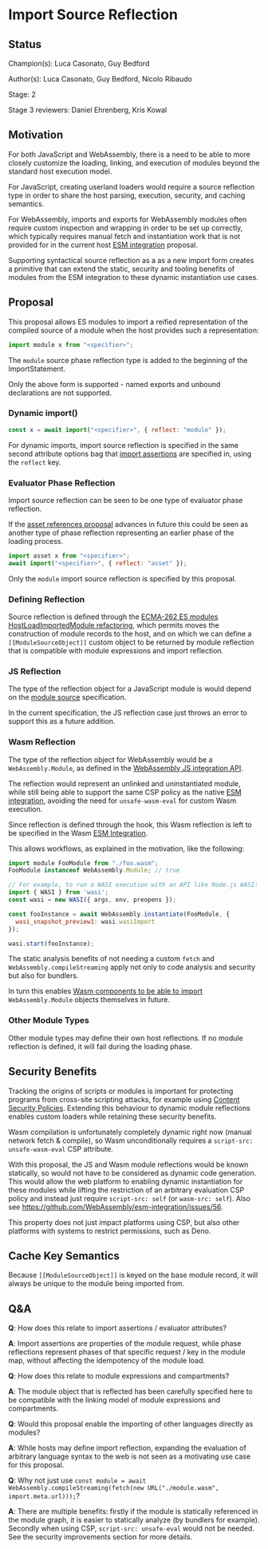 # Import Source Reflection

## Status

Champion(s): Luca Casonato, Guy Bedford

Author(s): Luca Casonato, Guy Bedford, Nicolo Ribaudo

Stage: 2

Stage 3 reviewers: Daniel Ehrenberg, Kris Kowal

## Motivation

For both JavaScript and WebAssembly, there is a need to be able to more closely
customize the loading, linking, and execution of modules beyond the standard
host execution model.

For JavaScript, creating userland loaders would require a source reflection type
in order to share the host parsing, execution, security, and caching semantics.

For WebAssembly, imports and exports for WebAssembly modules often require custom
inspection and wrapping in order to be set up correctly, which typically requires
manual fetch and instantiation work that is not provided for in the current host
[ESM integration][wasm-esm] proposal.

Supporting syntactical source reflection as a  as a new import form creates a
primitive that can extend the static, security and tooling benefits of modules
from the ESM integration to these dynamic instantiation use cases.

## Proposal

This proposal allows ES modules to import a reified representation of the
compiled source of a module when the host provides such a representation:

```js
import module x from "<specifier>";
```

The `module` source phase reflection type is added to the beginning of the
ImportStatement.

Only the above form is supported - named exports and unbound declarations are
not supported.

### Dynamic import()

```js
const x = await import("<specifier>", { reflect: "module" });
```

For dynamic imports, import source reflection is specified in the same second
attribute options bag that [import assertions]() are specified in, using the
`reflect` key.

### Evaluator Phase Reflection

Import source reflection can be seen to be one type of evaluator phase
reflection.

If the [asset references proposal][] advances in future this could be seen
as another type of phase reflection representing an earlier phase of the
loading process.

```js
import asset x from "<specifier>";
await import("<specifier>", { reflect: "asset" });
```

Only the `module` import source reflection is specified by this proposal.

### Defining Reflection

Source reflection is defined through the [ECMA-262 ES modules HostLoadImportedModule refactoring][],
which permits moves the construction of module records to the host, and on which
we can define a `[[ModuleSourceObject]]` custom object to be returned by module reflection that is
compatible with module expressions and import reflection.

### JS Reflection

The type of the reflection object for a JavaScript module is would depend
on the [module source][]
specification.

In the current specification, the JS reflection case just throws an error
to support this as a future addition.

### Wasm Reflection

The type of the reflection object for WebAssembly would be a
`WebAssembly.Module`, as defined in the [WebAssembly JS integration
API][wasm-js-api].

The reflection would represent an unlinked and uninstantiated module, while
still being able to support the same CSP policy as the native [ESM
integration][wasm-esm], avoiding the need for `unsafe-wasm-eval` for custom Wasm
execution.

Since reflection is defined through the hook, this Wasm reflection is left to
be specified in the Wasm [ESM Integration][wasm-esm].

This allows workflows, as explained in the motivation, like the following:

```js
import module FooModule from "./foo.wasm";
FooModule instanceof WebAssembly.Module; // true

// For example, to run a WASI execution with an API like Node.js WASI:
import { WASI } from 'wasi';
const wasi = new WASI({ args, env, preopens });

const fooInstance = await WebAssembly.instantiate(FooModule, {
  wasi_snapshot_preview1: wasi.wasiImport
});

wasi.start(fooInstance);
```

The static analysis benefits of not needing a custom `fetch` and
`WebAssembly.compileStreaming` apply not only to code analysis and security
but also for bundlers.

In turn this enables [Wasm components to be able to import][]
`WebAssembly.Module` objects themselves in future.

### Other Module Types

Other module types may define their own host reflections. If no module reflection
is defined, it will fail during the loading phase.

## Security Benefits

Tracking the origins of scripts or modules is important for protecting programs
from cross-site scripting attacks, for example using [Content Security
Policies][CSP]. Extending this behaviour to dynamic module reflections enables
custom loaders while retaining these security benefits.

Wasm compilation is unfortunately completely dynamic right now (manual network
fetch & compile), so Wasm unconditionally requires a
`script-src: unsafe-wasm-eval` CSP attribute.

With this proposal, the JS and Wasm module reflections would be known statically,
so would not have to be considered as dynamic code generation. This would allow
the web platform to enabling dynamic instantiation for these modules while
lifting the restriction of an arbitrary evaluation CSP policy and instead just
require `script-src: self` (or `wasm-src: self`). Also see
https://github.com/WebAssembly/esm-integration/issues/56.

This property does not just impact platforms using CSP, but also other platforms
with systems to restrict permissions, such as Deno.

## Cache Key Semantics

Because `[[ModuleSourceObject]]` is keyed on the base module record, it will always
be unique to the module being imported from.

## Q&A

**Q**: How does this relate to import assertions / evaluator attributes?

**A**: Import assertions are properties of the module request, while phase reflections
represent phases of that specific request / key in the module map, without affecting
the idempotency of the module load.

**Q**: How does this relate to module expressions and compartments?

**A**: The module object that is reflected has been carefully specified here to be
compatible with the linking model of module expressions and compartments.

**Q**: Would this proposal enable the importing of other languages directly as
modules?

**A**: While hosts may define import reflection, expanding the evaluation of
arbitrary language syntax to the web is not seen as a motivating use case for
this proposal.

**Q**: Why not just use `const module = await
WebAssembly.compileStreaming(fetch(new URL("./module.wasm",
import.meta.url)));`?

**A**: There are multiple benefits: firstly if the module is statically
referenced in the module graph, it is easier to statically analyze (by bundlers
for example). Secondly when using CSP, `script-src: unsafe-eval` would not be
needed. See the security improvements section for more details.

[CSP]:
    https://developer.mozilla.org/en-US/docs/Web/HTTP/Headers/Content-Security-Policy
[ECMA-262 ES modules HostLoadImportedModule refactoring]:
    https://github.com/tc39/ecma262/pull/2905
[Wasm components to be able to import]:
    https://github.com/WebAssembly/component-model/blob/main/design/mvp/Explainer.md#ESM-integration
[Wasm module object]:
    https://webassembly.github.io/spec/js-api/index.html#modules
[asset references proposal]: https://github.com/tc39/proposal-asset-references
[compartments]: https://github.com/tc39/proposal-compartments
[import assertions]: https://github.com/tc39/proposal-import-assertions/
[module-linking]:
    https://github.com/WebAssembly/module-linking/blob/main/proposals/module-linking/Binary.md#import-section-updates
[module expressions]: https://github.com/tc39/proposal-module-expressions
[module source]: https://github.com/tc39/proposal-compartments/blob/master/0-module-and-module-source.md#modulesource
[wasm-js-api]: https://webassembly.github.io/spec/js-api/#modules
[wasm-esm]:
    https://github.com/WebAssembly/esm-integration/tree/master/proposals/esm-integration

